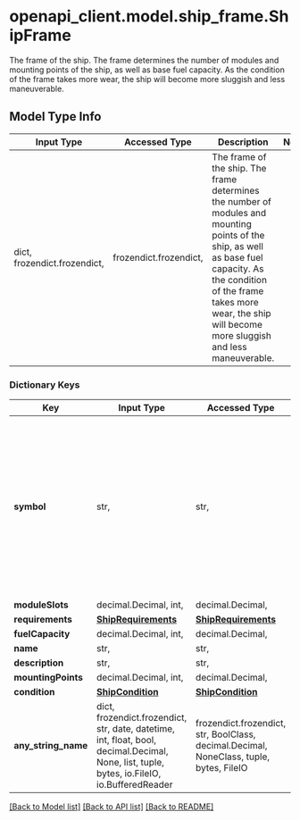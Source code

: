 # openapi_client.model.ship_frame.ShipFrame

The frame of the ship. The frame determines the number of modules and mounting points of the ship, as well as base fuel capacity. As the condition of the frame takes more wear, the ship will become more sluggish and less maneuverable.

## Model Type Info
Input Type | Accessed Type | Description | Notes
------------ | ------------- | ------------- | -------------
dict, frozendict.frozendict,  | frozendict.frozendict,  | The frame of the ship. The frame determines the number of modules and mounting points of the ship, as well as base fuel capacity. As the condition of the frame takes more wear, the ship will become more sluggish and less maneuverable. | 

### Dictionary Keys
Key | Input Type | Accessed Type | Description | Notes
------------ | ------------- | ------------- | ------------- | -------------
**symbol** | str,  | str,  |  | must be one of ["FRAME_PROBE", "FRAME_DRONE", "FRAME_INTERCEPTOR", "FRAME_RACER", "FRAME_FIGHTER", "FRAME_FRIGATE", "FRAME_SHUTTLE", "FRAME_EXPLORER", "FRAME_MINER", "FRAME_LIGHT_FREIGHTER", "FRAME_HEAVY_FREIGHTER", "FRAME_TRANSPORT", "FRAME_DESTROYER", "FRAME_CRUISER", "FRAME_CARRIER", ] 
**moduleSlots** | decimal.Decimal, int,  | decimal.Decimal,  |  | 
**requirements** | [**ShipRequirements**](ShipRequirements.md) | [**ShipRequirements**](ShipRequirements.md) |  | 
**fuelCapacity** | decimal.Decimal, int,  | decimal.Decimal,  |  | 
**name** | str,  | str,  |  | 
**description** | str,  | str,  |  | 
**mountingPoints** | decimal.Decimal, int,  | decimal.Decimal,  |  | 
**condition** | [**ShipCondition**](ShipCondition.md) | [**ShipCondition**](ShipCondition.md) |  | [optional] 
**any_string_name** | dict, frozendict.frozendict, str, date, datetime, int, float, bool, decimal.Decimal, None, list, tuple, bytes, io.FileIO, io.BufferedReader | frozendict.frozendict, str, BoolClass, decimal.Decimal, NoneClass, tuple, bytes, FileIO | any string name can be used but the value must be the correct type | [optional]

[[Back to Model list]](../../README.md#documentation-for-models) [[Back to API list]](../../README.md#documentation-for-api-endpoints) [[Back to README]](../../README.md)

